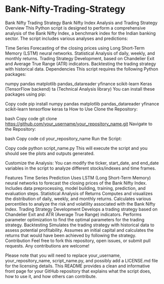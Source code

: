 # Bank-Nifty-Trading-Strategy
Bank Nifty Trading Strategy
Bank Nifty Index Analysis and Trading Strategy
Overview
This Python script is designed to perform a comprehensive analysis of the Bank Nifty Index, a benchmark index for the Indian banking sector. The script includes various analyses and predictions:

Time Series Forecasting of the closing prices using Long Short-Term Memory (LSTM) neural networks.
Statistical Analysis of daily, weekly, and monthly returns.
Trading Strategy Development, based on Chandelier Exit and Average True Range (ATR) indicators.
Backtesting the trading strategy with historical data.
Dependencies
This script requires the following Python packages:

numpy
pandas
matplotlib
pandas_datareader
yfinance
scikit-learn
Keras (TensorFlow backend)
ta (Technical Analysis library)
You can install these packages using pip:

Copy code
pip install numpy pandas matplotlib pandas_datareader yfinance scikit-learn tensorflow keras ta
How to Use
Clone the Repository:

bash
Copy code
git clone https://github.com/your_username/your_repository_name.git
Navigate to the Repository:

bash
Copy code
cd your_repository_name
Run the Script:

Copy code
python script_name.py
This will execute the script and you should see the plots and outputs generated.

Customize the Analysis:
You can modify the ticker, start_date, and end_date variables in the script to analyze different stocks/indexes and time frames.

Features
Time Series Prediction
Uses LSTM (Long Short-Term Memory) neural networks to forecast the closing prices of the Bank Nifty Index.
Includes data preprocessing, model building, training, prediction, and evaluation steps.
Statistical Analysis of Returns
Computes and visualizes the distribution of daily, weekly, and monthly returns.
Calculates various percentiles to analyze the risk and volatility associated with the Bank Nifty Index.
Trading Strategy Development
Develops a trading strategy based on Chandelier Exit and ATR (Average True Range) indicators.
Performs parameter optimization to find the optimal parameters for the trading strategy.
Backtesting
Simulates the trading strategy with historical data to assess potential profitability.
Assumes an initial capital and calculates the returns that would have been achieved by following the strategy.
Contribution
Feel free to fork this repository, open issues, or submit pull requests. Any contributions are welcome!

Please note that you will need to replace your_username, your_repository_name, script_name.py, and possibly add a LICENSE.md file for the licensing details. This README provides a clean and informative front page for your GitHub repository that explains what the script does, how to use it, and how others can contribute.
